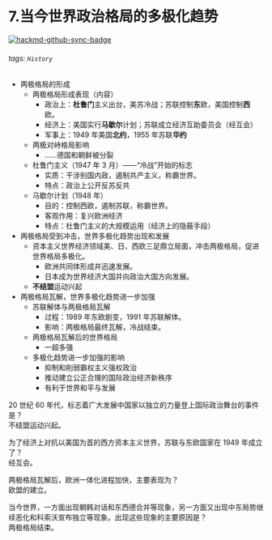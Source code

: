 # 7.当今世界政治格局的多极化趋势  

[![hackmd-github-sync-badge](https://hackmd.io/1PRR0Y6rQQuONa-j7YJDAw/badge)](https://hackmd.io/1PRR0Y6rQQuONa-j7YJDAw)


###### tags: `History`
  
- 两极格局的形成  
  - 两极格局形成表现（内容）  
    - 政治上：**杜鲁门**主义出台，美苏冷战；苏联控制**东**欧，美国控制**西**欧。  
    - 经济上：美国实行**马歇尔**计划；苏联成立经济互助委员会（经互会）  
    - 军事上：1949 年美国**北约**，1955 年苏联**华约**  
  - 两极对峙格局影响  
    - ……德国和朝鲜被分裂  
  - 杜鲁门主义（1947 年 3 月）——“冷战”开始的标志  
    - 实质：干涉别国内政，遏制共产主义，称霸世界。  
    - 特点：政治上公开反苏反共  
  - 马歇尔计划（1948 年）  
    - 目的：控制西欧，遏制苏联，称霸世界。  
    - 客观作用：复兴欧洲经济  
    - 特点：杜鲁门主义的大规模运用（经济上的隐蔽手段）  
- 两极格局受到冲击，世界多极化趋势出现和发展  
  - 资本主义世界经济领域美、日、西欧三足鼎立局面，冲击两极格局，促进世界格局多极化。  
    - 欧洲共同体形成并迅速发展。  
    - 日本成为世界经济大国并向政治大国方向发展。  
  - **不结盟**运动兴起  
- 两极格局瓦解，世界多极化趋势进一步加强  
  - 苏联解体与两极格局瓦解  
    - 过程：1989 年东欧剧变，1991 年苏联解体。  
    - 影响：两极格局最终瓦解，冷战结束。  
  - 两极格局瓦解后的世界格局  
    - 一超多强  
  - 多极化趋势进一步加强的影响  
    - 抑制和削弱霸权主义强权政治  
    - 推动建立公正合理的国际政治经济新秩序  
    - 有利于世界和平与发展  
  
20 世纪 60 年代，标志着广大发展中国家以独立的力量登上国际政治舞台的事件是？  
不结盟运动兴起。  
  
为了经济上对抗以美国为首的西方资本主义世界，苏联与东欧国家在 1949 年成立了？  
经互会。  
  
两极格局瓦解后，欧洲一体化进程加快，主要表现为？  
欧盟的建立。  
  
当今世界，一方面出现朝韩对话和东西德合并等现象，另一方面又出现中东局势继续恶化和科索沃宣布独立等现象。出现这些现象的主要原因是？  
两极格局结束。